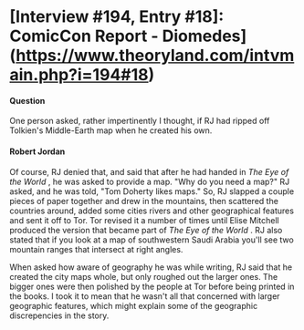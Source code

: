 # [Interview #194, Entry #18]: ComicCon Report - Diomedes](https://www.theoryland.com/intvmain.php?i=194#18)

#### Question

One person asked, rather impertinently I thought, if RJ had ripped off Tolkien's Middle-Earth map when he created his own.

#### Robert Jordan

Of course, RJ denied that, and said that after he had handed in
*The Eye of the World*
, he was asked to provide a map. "Why do you need a map?" RJ asked, and he was told, "Tom Doherty likes maps." So, RJ slapped a couple pieces of paper together and drew in the mountains, then scattered the countries around, added some cities rivers and other geographical features and sent it off to Tor. Tor revised it a number of times until Elise Mitchell produced the version that became part of
*The Eye of the World*
. RJ also stated that if you look at a map of southwestern Saudi Arabia you'll see two mountain ranges that intersect at right angles.

When asked how aware of geography he was while writing, RJ said that he created the city maps whole, but only roughed out the larger ones. The bigger ones were then polished by the people at Tor before being printed in the books. I took it to mean that he wasn't all that concerned with larger geographic features, which might explain some of the geographic discrepencies in the story.

